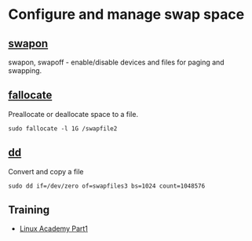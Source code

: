 # Configure and manage swap space

## [swapon](http://manpages.ubuntu.com/manpages/bionic/en/man8/swapon.8.html)
swapon, swapoff - enable/disable devices and files for paging and swapping.

## [fallocate](http://manpages.ubuntu.com/manpages/hirsute/en/man1/fallocate.1.html)
Preallocate or deallocate space to a file.
````
sudo fallocate -l 1G /swapfile2
````
## [dd](http://manpages.ubuntu.com/manpages/hirsute/en/man1/dd.1.html)
Convert and copy a file
````
sudo dd if=/dev/zero of=swapfiles3 bs=1024 count=1048576
````

## Training
* [Linux Academy Part1](https://linuxacademy.com/cp/courses/lesson/course/5412/lesson/6/module/428)